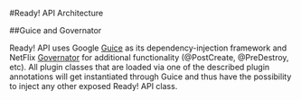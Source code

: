 #Ready! API Architecture

##Guice and Governator

Ready! API uses Google [Guice](https://github.com/google/guice/wiki/GettingStarted) as its dependency-injection 
framework and NetFlix [Governator](https://github.com/Netflix/governator/wiki) for additional functionality 
(@PostCreate, @PreDestroy, etc). All plugin classes that are loaded via one of the described plugin annotations will
get instantiated through Guice and thus have the possibility to inject any other exposed Ready! API class.

